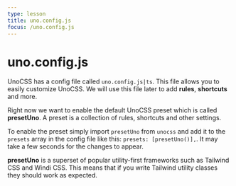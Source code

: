 ```yaml
---
type: lesson
title: uno.config.js
focus: /uno.config.js
---
```


# uno.config.js

UnoCSS has a config file called `uno.config.js|ts`. This file allows you to easily customize UnoCSS. We will use this file later to add **rules**, **shortcuts** and more.

Right now we want to enable the default UnoCSS preset which is called **presetUno**. A preset is a collection of rules, shortcuts and other settings.

To enable the preset simply import `presetUno` from `unocss` and add it to the `presets` array in the config file like this: `presets: [presetUno()],`. It may take a few seconds for the changes to appear.

**presetUno** is a superset of popular utility-first frameworks such as Tailwind CSS and Windi CSS. This means that if you write Tailwind utility classes they should work as expected.
